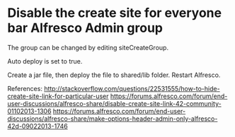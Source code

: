 # Disable the create site for everyone bar Alfresco Admin group

The group can be changed by editing siteCreateGroup.

Auto deploy is set to true.

Create a jar file, then deploy the file to shared/lib folder. Restart Alfresco.

References:
http://stackoverflow.com/questions/22531555/how-to-hide-create-site-link-for-particular-user
https://forums.alfresco.com/forum/end-user-discussions/alfresco-share/disable-create-site-link-42-community-01102013-1306
https://forums.alfresco.com/forum/end-user-discussions/alfresco-share/make-options-header-admin-only-alfresco-42d-09022013-1746

